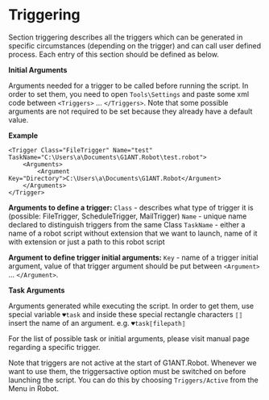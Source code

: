 # Triggering

Section triggering describes all the triggers which can be generated in specific circumstances (depending on the trigger) and can call user defined process.
Each entry of this section should be defined as below.

**Initial Arguments**

Arguments needed for a trigger to be called before running the script. In order to set them, you need to open `Tools\Settings` and paste some xml code between `<Triggers>` … `</Triggers>`.
Note that some possible arguments are not required to be set because they already have a default value.

**Example**

```G1ANT
<Trigger Class="FileTrigger" Name="test" TaskName="C:\Users\a\Documents\G1ANT.Robot\test.robot">
	<Arguments>
		<Argument Key="Directory">C:\Users\a\Documents\G1ANT.Robot</Argument>
	</Arguments>
</Trigger> 
```

**Arguments to define a trigger:**
`Class` - describes what type of trigger it is (possible: FileTrigger, ScheduleTrigger, MailTrigger)
`Name` - unique name declared to distinguish triggers from the same Class
`TaskName` - either a name of a robot script without extension that we want to launch, name of it with extension or just a path to this robot script

**Argument to define trigger initial arguments:**
`Key` - name of a trigger initial argument, value of that trigger argument should be put between `<Argument>` ... `</Argument>`.

**Task Arguments**

Arguments generated while executing the script. In order to get them, use special variable `♥task` and inside these special rectangle characters `⟦⟧` insert the name of an argument.
e.g. `♥task⟦filepath⟧`

For the list of possible task or initial arguments, please visit manual page regarding a specific trigger.

Note that triggers are not active at the start of G1ANT.Robot. Whenever we want to use them, the triggersactive option must be switched on before launching the script. You can do this by choosing `Triggers/Active` from the Menu in Robot.

